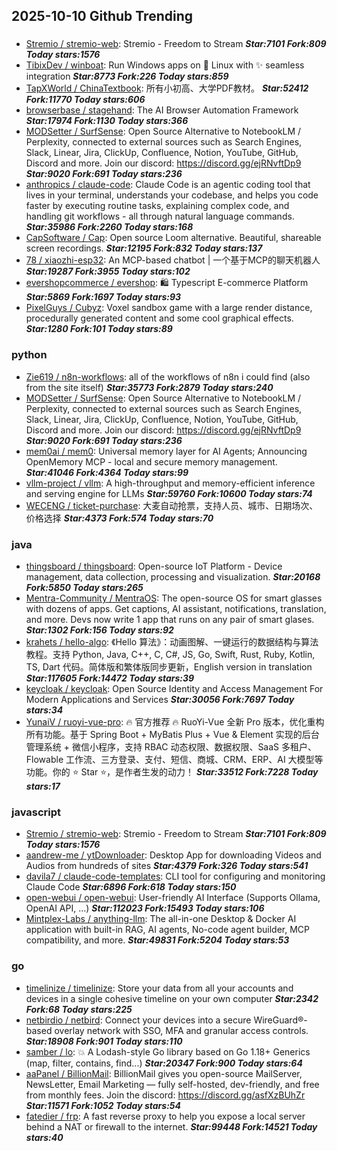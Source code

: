 ## 2025-10-10 Github Trending

### 
* [Stremio / stremio-web](https://github.com/Stremio/stremio-web): Stremio - Freedom to Stream ***Star:7101 Fork:809 Today stars:1576***
* [TibixDev / winboat](https://github.com/TibixDev/winboat): Run Windows apps on 🐧 Linux with ✨ seamless integration ***Star:8773 Fork:226 Today stars:859***
* [TapXWorld / ChinaTextbook](https://github.com/TapXWorld/ChinaTextbook): 所有小初高、大学PDF教材。 ***Star:52412 Fork:11770 Today stars:606***
* [browserbase / stagehand](https://github.com/browserbase/stagehand): The AI Browser Automation Framework ***Star:17974 Fork:1130 Today stars:366***
* [MODSetter / SurfSense](https://github.com/MODSetter/SurfSense): Open Source Alternative to NotebookLM / Perplexity, connected to external sources such as Search Engines, Slack, Linear, Jira, ClickUp, Confluence, Notion, YouTube, GitHub, Discord and more. Join our discord: https://discord.gg/ejRNvftDp9 ***Star:9020 Fork:691 Today stars:236***
* [anthropics / claude-code](https://github.com/anthropics/claude-code): Claude Code is an agentic coding tool that lives in your terminal, understands your codebase, and helps you code faster by executing routine tasks, explaining complex code, and handling git workflows - all through natural language commands. ***Star:35986 Fork:2260 Today stars:168***
* [CapSoftware / Cap](https://github.com/CapSoftware/Cap): Open source Loom alternative. Beautiful, shareable screen recordings. ***Star:12195 Fork:832 Today stars:137***
* [78 / xiaozhi-esp32](https://github.com/78/xiaozhi-esp32): An MCP-based chatbot | 一个基于MCP的聊天机器人 ***Star:19287 Fork:3955 Today stars:102***
* [evershopcommerce / evershop](https://github.com/evershopcommerce/evershop): 🛍️ Typescript E-commerce Platform ***Star:5869 Fork:1697 Today stars:93***
* [PixelGuys / Cubyz](https://github.com/PixelGuys/Cubyz): Voxel sandbox game with a large render distance, procedurally generated content and some cool graphical effects. ***Star:1280 Fork:101 Today stars:89***

### python
* [Zie619 / n8n-workflows](https://github.com/Zie619/n8n-workflows): all of the workflows of n8n i could find (also from the site itself) ***Star:35773 Fork:2879 Today stars:240***
* [MODSetter / SurfSense](https://github.com/MODSetter/SurfSense): Open Source Alternative to NotebookLM / Perplexity, connected to external sources such as Search Engines, Slack, Linear, Jira, ClickUp, Confluence, Notion, YouTube, GitHub, Discord and more. Join our discord: https://discord.gg/ejRNvftDp9 ***Star:9020 Fork:691 Today stars:236***
* [mem0ai / mem0](https://github.com/mem0ai/mem0): Universal memory layer for AI Agents; Announcing OpenMemory MCP - local and secure memory management. ***Star:41046 Fork:4364 Today stars:99***
* [vllm-project / vllm](https://github.com/vllm-project/vllm): A high-throughput and memory-efficient inference and serving engine for LLMs ***Star:59760 Fork:10600 Today stars:74***
* [WECENG / ticket-purchase](https://github.com/WECENG/ticket-purchase): 大麦自动抢票，支持人员、城市、日期场次、价格选择 ***Star:4373 Fork:574 Today stars:70***

### java
* [thingsboard / thingsboard](https://github.com/thingsboard/thingsboard): Open-source IoT Platform - Device management, data collection, processing and visualization. ***Star:20168 Fork:5850 Today stars:265***
* [Mentra-Community / MentraOS](https://github.com/Mentra-Community/MentraOS): The open-source OS for smart glasses with dozens of apps. Get captions, AI assistant, notifications, translation, and more. Devs now write 1 app that runs on any pair of smart glases. ***Star:1302 Fork:156 Today stars:92***
* [krahets / hello-algo](https://github.com/krahets/hello-algo): 《Hello 算法》：动画图解、一键运行的数据结构与算法教程。支持 Python, Java, C++, C, C#, JS, Go, Swift, Rust, Ruby, Kotlin, TS, Dart 代码。简体版和繁体版同步更新，English version in translation ***Star:117605 Fork:14472 Today stars:39***
* [keycloak / keycloak](https://github.com/keycloak/keycloak): Open Source Identity and Access Management For Modern Applications and Services ***Star:30056 Fork:7697 Today stars:34***
* [YunaiV / ruoyi-vue-pro](https://github.com/YunaiV/ruoyi-vue-pro): 🔥 官方推荐 🔥 RuoYi-Vue 全新 Pro 版本，优化重构所有功能。基于 Spring Boot + MyBatis Plus + Vue & Element 实现的后台管理系统 + 微信小程序，支持 RBAC 动态权限、数据权限、SaaS 多租户、Flowable 工作流、三方登录、支付、短信、商城、CRM、ERP、AI 大模型等功能。你的 ⭐️ Star ⭐️，是作者生发的动力！ ***Star:33512 Fork:7228 Today stars:17***

### javascript
* [Stremio / stremio-web](https://github.com/Stremio/stremio-web): Stremio - Freedom to Stream ***Star:7101 Fork:809 Today stars:1576***
* [aandrew-me / ytDownloader](https://github.com/aandrew-me/ytDownloader): Desktop App for downloading Videos and Audios from hundreds of sites ***Star:4379 Fork:326 Today stars:541***
* [davila7 / claude-code-templates](https://github.com/davila7/claude-code-templates): CLI tool for configuring and monitoring Claude Code ***Star:6896 Fork:618 Today stars:150***
* [open-webui / open-webui](https://github.com/open-webui/open-webui): User-friendly AI Interface (Supports Ollama, OpenAI API, ...) ***Star:112023 Fork:15493 Today stars:106***
* [Mintplex-Labs / anything-llm](https://github.com/Mintplex-Labs/anything-llm): The all-in-one Desktop & Docker AI application with built-in RAG, AI agents, No-code agent builder, MCP compatibility, and more. ***Star:49831 Fork:5204 Today stars:53***

### go
* [timelinize / timelinize](https://github.com/timelinize/timelinize): Store your data from all your accounts and devices in a single cohesive timeline on your own computer ***Star:2342 Fork:68 Today stars:225***
* [netbirdio / netbird](https://github.com/netbirdio/netbird): Connect your devices into a secure WireGuard®-based overlay network with SSO, MFA and granular access controls. ***Star:18908 Fork:901 Today stars:110***
* [samber / lo](https://github.com/samber/lo): 💥 A Lodash-style Go library based on Go 1.18+ Generics (map, filter, contains, find...) ***Star:20347 Fork:900 Today stars:64***
* [aaPanel / BillionMail](https://github.com/aaPanel/BillionMail): BillionMail gives you open-source MailServer, NewsLetter, Email Marketing — fully self-hosted, dev-friendly, and free from monthly fees. Join the discord: https://discord.gg/asfXzBUhZr ***Star:11571 Fork:1052 Today stars:54***
* [fatedier / frp](https://github.com/fatedier/frp): A fast reverse proxy to help you expose a local server behind a NAT or firewall to the internet. ***Star:99448 Fork:14521 Today stars:40***
